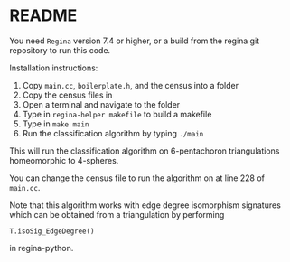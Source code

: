 # README

You need `Regina` version 7.4 or higher, or a build from the regina git repository 
to run this code.

Installation instructions:

1. Copy `main.cc`, `boilerplate.h`, and the census into a folder
2. Copy the census files in
2. Open a terminal and navigate to the folder
3. Type in `regina-helper makefile` to build a makefile
4. Type in `make main`
5. Run the classification algorithm by typing `./main`

This will run the classification algorithm on 6-pentachoron triangulations
homeomorphic to 4-spheres.

You can change the census file to run the algorithm on at line 228 of `main.cc`.

Note that this algorithm works with edge degree isomorphism signatures which can be
obtained from a triangulation by performing

`T.isoSig_EdgeDegree()`

in regina-python.
